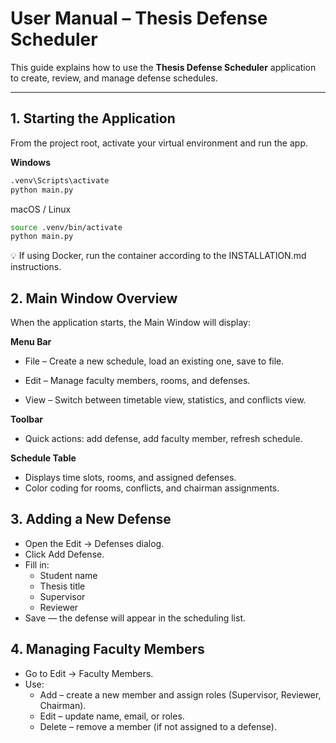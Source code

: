 # User Manual – Thesis Defense Scheduler

This guide explains how to use the **Thesis Defense Scheduler** application to create, review, and manage defense schedules.

---

## 1. Starting the Application

From the project root, activate your virtual environment and run the app.

**Windows**
```bash
.venv\Scripts\activate
python main.py
```

macOS / Linux

```bash
source .venv/bin/activate
python main.py
```
💡 If using Docker, run the container according to the INSTALLATION.md instructions.

## 2. Main Window Overview
When the application starts, the Main Window will display:

**Menu Bar**
- File – Create a new schedule, load an existing one, save to file.

- Edit – Manage faculty members, rooms, and defenses.

- View – Switch between timetable view, statistics, and conflicts view.

**Toolbar**
- Quick actions: add defense, add faculty member, refresh schedule.

**Schedule Table**
- Displays time slots, rooms, and assigned defenses.
- Color coding for rooms, conflicts, and chairman assignments.

## 3. Adding a New Defense
* Open the Edit → Defenses dialog.
* Click Add Defense.
* Fill in:
    - Student name
    - Thesis title
    - Supervisor
    - Reviewer
* Save — the defense will appear in the scheduling list.

## 4. Managing Faculty Members
* Go to Edit → Faculty Members.
* Use:
    - Add – create a new member and assign roles (Supervisor, Reviewer, Chairman).
    - Edit – update name, email, or roles.
    - Delete – remove a member (if not assigned to a defense).